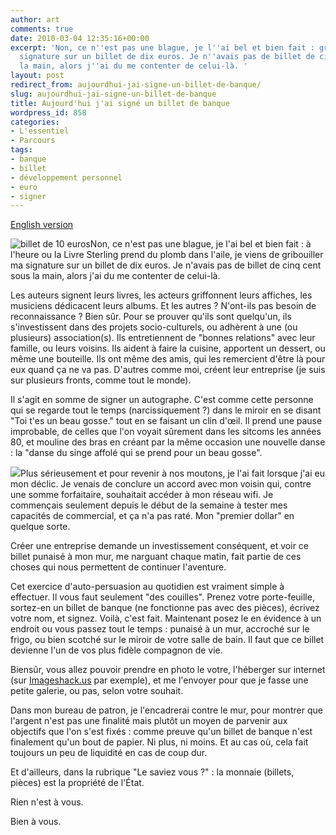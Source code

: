 ```yaml
---
author: art
comments: true
date: 2010-03-04 12:35:16+00:00
excerpt: 'Non, ce n''est pas une blague, je l''ai bel et bien fait : gribouiller ma
  signature sur un billet de dix euros. Je n''avais pas de billet de cinq cent sous
  la main, alors j''ai du me contenter de celui-là. '
layout: post
redirect_from: aujourdhui-jai-signe-un-billet-de-banque/
slug: aujourdhui-jai-signe-un-billet-de-banque
title: Aujourd'hui j'ai signé un billet de banque
wordpress_id: 858
categories:
- L'essentiel
- Parcours
tags:
- banque
- billet
- développement personnel
- euro
- signer
---
```


[English version](https://irz.fr/today-i-signed-a-bank-note)

![billet de 10 euros](https://static.irz.fr/2010/03/CIMG0653-300x225.jpg)Non, ce n'est pas une blague, je l'ai bel et bien fait : à l'heure ou la Livre Sterling prend du plomb dans l'aile, je viens de gribouiller ma signature sur un billet de dix euros. Je n'avais pas de billet de cinq cent sous la main, alors j'ai du me contenter de celui-là.

Les auteurs signent leurs livres, les acteurs griffonnent leurs affiches, les musiciens dédicacent leurs albums. Et les autres ? N'ont-ils pas besoin de reconnaissance ? Bien sûr. Pour se prouver qu'ils sont quelqu'un, ils s'investissent dans des projets socio-culturels, ou adhèrent à une (ou plusieurs) association(s). Ils entretiennent de "bonnes relations" avec leur famille, ou leurs voisins. Ils aident à faire la cuisine, apportent un dessert, ou même une bouteille. Ils ont même des amis, qui les remercient d'être là pour eux quand ça ne va pas. D'autres comme moi, créent leur entreprise (je suis sur plusieurs  fronts, comme tout le monde).

Il s'agit en somme de signer un autographe. C'est comme cette personne qui se regarde tout le temps (narcissiquement ?) dans le miroir en se disant "Toi t'es un beau gosse." tout en se faisant un clin d'œil. Il prend une pause improbable, de celles que l'on voyait sûrement dans les sitcoms les années 80, et mouline des bras en créant par la même occasion une nouvelle danse : la "danse du singe affolé qui se prend pour un beau gosse".

[![](https://static.irz.fr/2010/03/cash-wad-300x225.jpg)](https://static.irz.fr/2010/03/cash-wad.jpg)Plus sérieusement et pour revenir à nos moutons, je l'ai fait lorsque j'ai eu mon déclic. Je venais de conclure un accord avec mon voisin qui, contre une somme forfaitaire, souhaitait accéder à mon réseau wifi. Je commençais seulement depuis le début de la semaine à tester mes capacités de commercial, et ça n'a pas raté. Mon "premier dollar" en quelque sorte.

Créer une entreprise demande un investissement conséquent, et voir ce billet punaisé à mon mur, me narguant chaque matin, fait partie de ces choses qui nous permettent de continuer l'aventure.

Cet exercice d'auto-persuasion au quotidien est vraiment simple à effectuer. Il vous faut seulement "des couilles". Prenez votre porte-feuille, sortez-en un billet de banque (ne fonctionne pas avec des pièces), écrivez votre nom, et signez. Voilà, c'est fait. Maintenant posez le en évidence à un endroit ou vous passez tout le temps : punaisé à un mur, accroché sur le frigo, ou bien scotché sur le miroir de votre salle de bain. Il faut que ce billet devienne l'un de vos plus fidèle compagnon de vie.

Biensûr, vous allez pouvoir prendre en photo le votre, l'héberger sur internet (sur [Imageshack.us](http://imageshack.us/) par exemple), et me l'envoyer pour que je fasse une petite galerie, ou pas, selon votre souhait.

Dans mon bureau de patron, je l'encadrerai contre le mur, pour montrer que l'argent n'est pas une finalité mais plutôt un moyen de parvenir aux objectifs que l'on s'est fixés : comme preuve qu'un billet de banque n'est finalement qu'un bout de papier. Ni plus, ni moins. Et au cas où, cela fait toujours un peu de liquidité en cas de coup dur.

Et d'ailleurs, dans la rubrique "Le saviez vous ?" : la monnaie (billets, pièces) est la propriété de l'État.

Rien n'est à vous.

Bien à vous.
